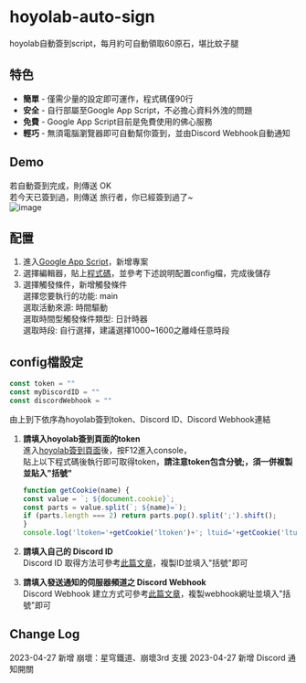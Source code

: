 # hoyolab-auto-sign
hoyolab自動簽到script，每月約可自動領取60原石，堪比蚊子腿  

## 特色
* **簡單** - 僅需少量的設定即可運作，程式碼僅90行
* **安全** - 自行部屬至Google App Script，不必擔心資料外洩的問題
* **免費** - Google App Script目前是免費使用的佛心服務
* **輕巧** - 無須電腦瀏覽器即可自動幫你簽到，並由Discord Webhook自動通知

## Demo

若自動簽到完成，則傳送 OK  
若今天已簽到過，則傳送 旅行者，你已經簽到過了~  
![image](https://github.com/canaria3406/hoyolab-genshin-auto-sign/blob/main/01.png)

## 配置

1. 進入[Google App Script](https://script.google.com/home/start)，新增專案
2. 選擇編輯器，貼上[程式碼](https://github.com/canaria3406/hoyolab-genshin-auto-sign/blob/main/src/main.gs)，並參考下述說明配置config檔，完成後儲存
3. 選擇觸發條件，新增觸發條件  
   選擇您要執行的功能: main  
   選取活動來源: 時間驅動  
   選取時間型觸發條件類型: 日計時器  
   選取時段: 自行選擇，建議選擇1000~1600之離峰任意時段

## config檔設定

```javascript
const token = ""
const myDiscordID = ""
const discordWebhook = ""
```

由上到下依序為hoyolab簽到token、Discord ID、Discord Webhook連結

1. **請填入hoyolab簽到頁面的token**  
   進入[hoyolab簽到頁面](https://act.hoyolab.com/ys/event/signin-sea-v3/index.html?act_id=e202102251931481)後，按F12進入console，  
   貼上以下程式碼後執行即可取得token，**請注意token包含分號;，須一併複製並貼入"括號"**
   ```javascript
   function getCookie(name) {
   const value = `; ${document.cookie}`;
   const parts = value.split(`; ${name}=`);
   if (parts.length === 2) return parts.pop().split(';').shift();
   }
   console.log('ltoken='+getCookie('ltoken')+'; ltuid='+getCookie('ltuid')+';');
   ```

2. **請填入自己的 Discord ID**  
   Discord ID 取得方法可參考[此篇文章](https://www.tech-girlz.com/2022/02/discord-user-id-user-link.html)，複製ID並填入"括號"即可
   
3. **請填入發送通知的伺服器頻道之 Discord Webhook**  
   Discord Webhook 建立方式可參考[此篇文章](https://help.tumblr.com/hc/zh-hk/articles/4421081082775-Discord-Webhook)，複製webhook網址並填入"括號"即可

## Change Log
2023-04-27 新增 崩壞：星穹鐵道、崩壞3rd 支援
2023-04-27 新增 Discord 通知開關
